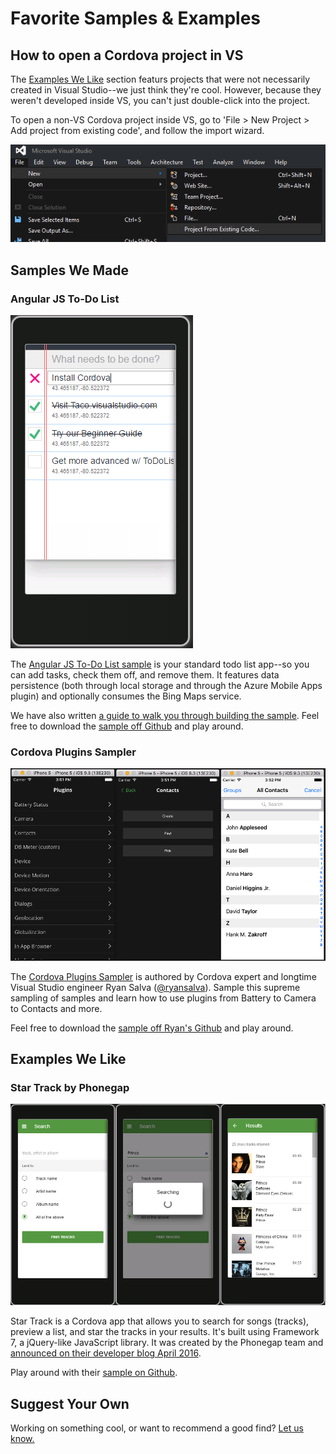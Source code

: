 <properties pageTitle="Samples & Examples"
  description="Samples we made and examples we like"
  services=""
  documentationCenter=""
  authors="ljzhong" />
  <tags ms.technology="cordova" ms.prod="visual-studio-dev14"
  ms.service="na"
  ms.devlang="javascript"
  ms.topic="article"
  ms.tgt_pltfrm="mobile-multiple"
  ms.workload="na"
  ms.date="05/02/2016"
  ms.author="lizhong"/>

# Favorite Samples & Examples 

## How to open a Cordova project in VS

The [Examples We Like](#examples-we-like/) section featurs projects that were not necessarily created in Visual Studio--we just think they're cool. However, because they weren't developed inside VS, you can't just double-click into the project. 

To open a non-VS Cordova project inside VS, go to 'File > New Project > Add project from existing code', and follow the import wizard.

![Add project from existing code](media/cordova-samples/existing_code.png)

## Samples We Made

### Angular JS To-Do List

![ToDoList in Angular](media/cordova-samples/angulartodo.png)

The [Angular JS To-Do List sample](https://github.com/Microsoft/cordova-samples/tree/master/todo-angularjs) is your standard todo list app--so you can add tasks, check them off, and remove them. It features data persistence (both through local storage and through the Azure Mobile Apps plugin) and optionally consumes the Bing Maps service.

We have also written [a guide to walk you through building the sample](http://taco.visualstudio.com/en-us/docs/create-to-do-list-app/). Feel free to download the [sample off Github](https://github.com/Microsoft/cordova-samples/tree/master/todo-angularjs) and play around. 

### Cordova Plugins Sampler

![Cordova Plugins Sampler](media/cordova-samples/plugin-sample.png)

The [Cordova Plugins Sampler](https://github.com/ryanjsalva/cordova-simulate-tests) is authored by Cordova expert and longtime Visual Studio engineer Ryan Salva ([@ryansalva](https://twitter.com/ryanjsalva)). Sample this supreme sampling of samples and learn how to use plugins from Battery to Camera to Contacts and more. 

Feel free to download the [sample off Ryan's Github](https://github.com/ryanjsalva/cordova-simulate-tests) and play around. 

## Examples We Like

### Star Track by Phonegap

![Star Track by Phonegap](media/cordova-samples/startrack.png)

Star Track is a Cordova app that allows you to search for songs (tracks), preview a list, and star the tracks in your results. It's built using Framework 7, a jQuery-like JavaScript library. It was created by the Phonegap team and [announced on their developer blog April 2016](http://phonegap.com/blog/2016/04/21/introducing-star-track-by-phonegap/).

Play around with their [sample on Github](https://github.com/phonegap/phonegap-app-star-track).

## Suggest Your Own

Working on something cool, or want to recommend a good find? [Let us know.](mailto:vstacodocs@microsoft.com) 
